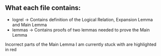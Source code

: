 ## What each file contains:  

* logrel -> Contains definition of the Logical Relation, Expansion Lemma and Main Lemma
* lemmas -> Contains proofs of two lemmas needed to prove the Main Lemma  

Incorrect parts of the Main Lemma I am currently stuck with are highlighted in red
